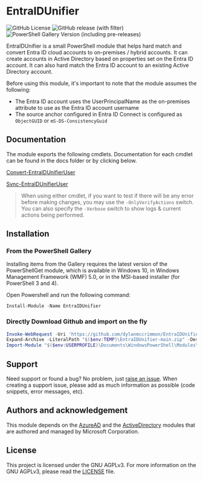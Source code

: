 # EntraIDUnifier
![GitHub License](https://img.shields.io/github/license/dylanmccrimmon/EntraIDUnifier) ![GitHub release (with filter)](https://img.shields.io/github/v/release/dylanmccrimmon/EntraIDUnifier) ![PowerShell Gallery Version (including pre-releases)](https://img.shields.io/powershellgallery/v/EntraIDUnifier)


EntraIDUnifier is a small PowerShell module that helps hard match and convert Entra ID cloud accounts to on-premises / hybrid accounts. It can create accounts in Active Directory based on properties set on the Entra ID account. It can also hard match the Entra ID account to an existing Active Directory account.

Before using this module, it's important to note that the module assumes the following:

- The Entra ID account uses the UserPrincipalName as the on-premises attribute to use as the Entra ID account username
- The source anchor configured in Entra ID Connect is configured as `ObjectGUID` or `mS-DS-ConsistencyGuid`

## Documentation
The module exports the following cmdlets. Documentation for each cmdlet can be found in the docs folder or by clicking below.

[Convert-EntraIDUnifierUser](Docs/Convert-EntraIDUnifierUser.md)

[Sync-EntraIDUnifierUser](Docs/Sync-EntraIDUnifierUser.md)

> When using either cmdlet, if you want to test if there will be any error before making changes, you may use the `-OnlyVerifyActions` switch. You can also specify the `-Verbose` switch to show logs & current actions being performed.

## Installation
### From the PowerShell Gallery

Installing items from the Gallery requires the latest version of the PowerShellGet module, which is available in Windows 10, in Windows Management Framework (WMF) 5.0, or in the MSI-based installer (for PowerShell 3 and 4).

Open Powershell and run the following command:

```PowerShell
Install-Module -Name EntraIDUnifier
```
### Directly Download Github and import on the fly
```PowerShell
Invoke-WebRequest -Uri 'https://github.com/dylanmccrimmon/EntraIDUnifier/archive/refs/heads/main.zip' -OutFile "$($env:TEMP)\EntraIDUnifier-main.zip"; `
Expand-Archive -LiteralPath "$($env:TEMP)\EntraIDUnifier-main.zip" -DestinationPath "$($env:USERPROFILE)\Documents\WindowsPowerShell\Modules" -Force; `
Import-Module "$($env:USERPROFILE)\Documents\WindowsPowerShell\Modules\EntraIDUnifier-main\EntraIDUnifier\EntraIDUnifier.psd1" -Force
```

## Support
Need support or found a bug? No problem, just [raise an issue](https://github.com/dylanmccrimmon/EntraIDUnifier/issues). When creating a support issue, please add as much information as possible (code snippets, error messages, etc).


## Authors and acknowledgement
This module depends on the [AzureAD](https://www.powershellgallery.com/packages/AzureAD) and the [ActiveDirectory](https://learn.microsoft.com/en-us/powershell/module/activedirectory) modules that are authored and managed by Microsoft Corporation.

## License
This project is licensed under the GNU AGPLv3. For more information on the GNU AGPLv3, please read the [LICENSE](LICENSE) file.